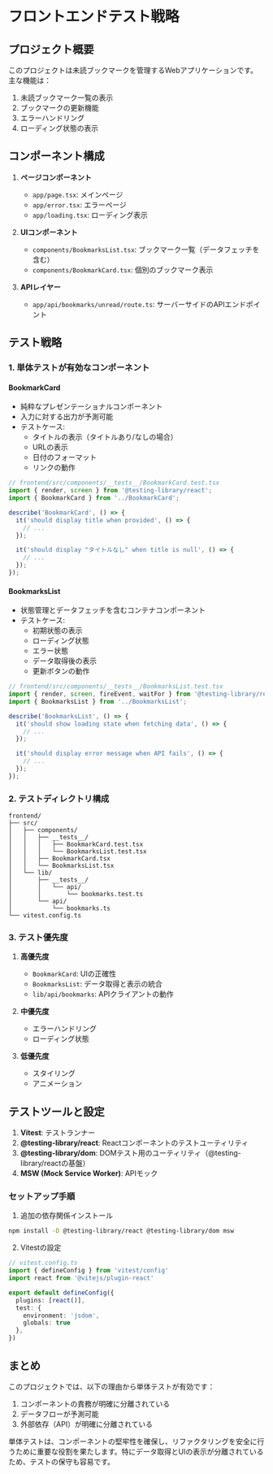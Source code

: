 # フロントエンドテスト戦略

## プロジェクト概要

このプロジェクトは未読ブックマークを管理するWebアプリケーションです。主な機能は：

1. 未読ブックマーク一覧の表示
2. ブックマークの更新機能
3. エラーハンドリング
4. ローディング状態の表示

## コンポーネント構成

1. **ページコンポーネント**
   - `app/page.tsx`: メインページ
   - `app/error.tsx`: エラーページ
   - `app/loading.tsx`: ローディング表示

2. **UIコンポーネント**
   - `components/BookmarksList.tsx`: ブックマーク一覧（データフェッチを含む）
   - `components/BookmarkCard.tsx`: 個別のブックマーク表示

3. **APIレイヤー**
   - `app/api/bookmarks/unread/route.ts`: サーバーサイドのAPIエンドポイント

## テスト戦略

### 1. 単体テストが有効なコンポーネント

#### BookmarkCard
- 純粋なプレゼンテーショナルコンポーネント
- 入力に対する出力が予測可能
- テストケース:
  - タイトルの表示（タイトルあり/なしの場合）
  - URLの表示
  - 日付のフォーマット
  - リンクの動作

```typescript
// frontend/src/components/__tests__/BookmarkCard.test.tsx
import { render, screen } from '@testing-library/react';
import { BookmarkCard } from '../BookmarkCard';

describe('BookmarkCard', () => {
  it('should display title when provided', () => {
    // ...
  });

  it('should display "タイトルなし" when title is null', () => {
    // ...
  });
});
```

#### BookmarksList
- 状態管理とデータフェッチを含むコンテナコンポーネント
- テストケース:
  - 初期状態の表示
  - ローディング状態
  - エラー状態
  - データ取得後の表示
  - 更新ボタンの動作

```typescript
// frontend/src/components/__tests__/BookmarksList.test.tsx
import { render, screen, fireEvent, waitFor } from '@testing-library/react';
import { BookmarksList } from '../BookmarksList';

describe('BookmarksList', () => {
  it('should show loading state when fetching data', () => {
    // ...
  });

  it('should display error message when API fails', () => {
    // ...
  });
});
```

### 2. テストディレクトリ構成

```
frontend/
├── src/
│   ├── components/
│   │   ├── __tests__/
│   │   │   ├── BookmarkCard.test.tsx
│   │   │   └── BookmarksList.test.tsx
│   │   ├── BookmarkCard.tsx
│   │   └── BookmarksList.tsx
│   └── lib/
│       ├── __tests__/
│       │   └── api/
│       │       └── bookmarks.test.ts
│       └── api/
│           └── bookmarks.ts
└── vitest.config.ts
```

### 3. テスト優先度

1. **高優先度**
   - `BookmarkCard`: UIの正確性
   - `BookmarksList`: データ取得と表示の統合
   - `lib/api/bookmarks`: APIクライアントの動作

2. **中優先度**
   - エラーハンドリング
   - ローディング状態

3. **低優先度**
   - スタイリング
   - アニメーション

## テストツールと設定

1. **Vitest**: テストランナー
2. **@testing-library/react**: Reactコンポーネントのテストユーティリティ
3. **@testing-library/dom**: DOMテスト用のユーティリティ（@testing-library/reactの基盤）
4. **MSW (Mock Service Worker)**: APIモック

### セットアップ手順

1. 追加の依存関係インストール
```bash
npm install -D @testing-library/react @testing-library/dom msw
```

2. Vitestの設定
```typescript
// vitest.config.ts
import { defineConfig } from 'vitest/config'
import react from '@vitejs/plugin-react'

export default defineConfig({
  plugins: [react()],
  test: {
    environment: 'jsdom',
    globals: true
  },
})
```

## まとめ

このプロジェクトでは、以下の理由から単体テストが有効です：

1. コンポーネントの責務が明確に分離されている
2. データフローが予測可能
3. 外部依存（API）が明確に分離されている

単体テストは、コンポーネントの堅牢性を確保し、リファクタリングを安全に行うために重要な役割を果たします。特にデータ取得とUIの表示が分離されているため、テストの保守も容易です。